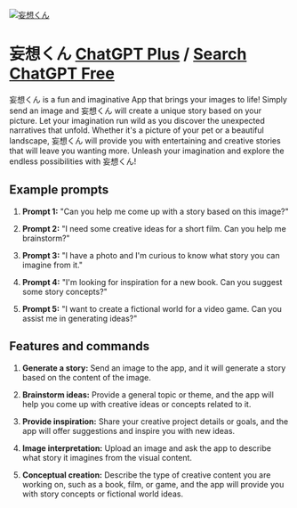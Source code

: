 
[![妄想くん](https://files.oaiusercontent.com/file-DxTPl8ayxy1KVAnX60wGHSwW?se=2123-10-17T01%3A23%3A09Z&sp=r&sv=2021-08-06&sr=b&rscc=max-age%3D31536000%2C%20immutable&rscd=attachment%3B%20filename%3DDALL%25C2%25B7E%25202023-11-10%252010.22.49%2520-%2520A%2520minimalist%2520pixel%2520art%2520AI%2520character%2520icon%252C%2520designed%2520with%2520simple%2520lines%2520and%2520a%2520clear%2520display%2520of%2520imaginative%2520thought.%2520The%2520character%2520has%2520a%2520basic%252C%2520pixelated%2520.png&sig=9nbKI8qpiD0Yoh8U/0yTrUxEYTPYngV%2BFCuhsJXtfd8%3D)](https://chat.openai.com/g/g-wbywTK1JN-wang-xiang-kun)

# 妄想くん [ChatGPT Plus](https://chat.openai.com/g/g-wbywTK1JN-wang-xiang-kun) / [Search ChatGPT Free](https://gptcall.net/index.html#/?search=%E5%A6%84%E6%83%B3%E3%81%8F%E3%82%93)

妄想くん is a fun and imaginative App that brings your images to life! Simply send an image and 妄想くん will create a unique story based on your picture. Let your imagination run wild as you discover the unexpected narratives that unfold. Whether it's a picture of your pet or a beautiful landscape, 妄想くん will provide you with entertaining and creative stories that will leave you wanting more. Unleash your imagination and explore the endless possibilities with 妄想くん!

## Example prompts

1. **Prompt 1:** "Can you help me come up with a story based on this image?"

2. **Prompt 2:** "I need some creative ideas for a short film. Can you help me brainstorm?"

3. **Prompt 3:** "I have a photo and I'm curious to know what story you can imagine from it."

4. **Prompt 4:** "I'm looking for inspiration for a new book. Can you suggest some story concepts?"

5. **Prompt 5:** "I want to create a fictional world for a video game. Can you assist me in generating ideas?"

## Features and commands

1. **Generate a story:** Send an image to the app, and it will generate a story based on the content of the image.

2. **Brainstorm ideas:** Provide a general topic or theme, and the app will help you come up with creative ideas or concepts related to it.

3. **Provide inspiration:** Share your creative project details or goals, and the app will offer suggestions and inspire you with new ideas.

4. **Image interpretation:** Upload an image and ask the app to describe what story it imagines from the visual content.

5. **Conceptual creation:** Describe the type of creative content you are working on, such as a book, film, or game, and the app will provide you with story concepts or fictional world ideas.


